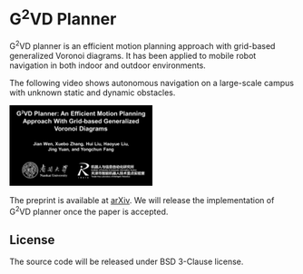 # G<sup>2</sup>VD Planner

G<sup>2</sup>VD planner is an efficient motion planning approach with grid-based generalized Voronoi diagrams. It has been applied to mobile robot navigation in both indoor and outdoor environments. 

The following video shows autonomous navigation on a large-scale campus with unknown static and dynamic obstacles.

<a href="https://youtu.be/V-S8cS2zv_U" target="_blank"><img src="fig/video_cover.png" alt="video_cover" width="50%" height="50%" /></a>

The preprint is available at [arXiv](https://arxiv.org/abs/2201.12981). We will release the implementation of G<sup>2</sup>VD planner once the paper is accepted.

## License
The source code will be released under BSD 3-Clause license.
